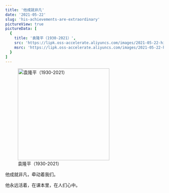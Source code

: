 ```yaml
---
title: '他成就非凡'
date: '2021-05-22'
slug: 'his-achievements-are-extraordinary'
pictureView: true
pictureData: [
  {
    title: '袁隆平（1930-2021）',
    src: 'https://lipk.oss-accelerate.aliyuncs.com/images/2021-05-22-his-achievements-are-extraordinary.jpg',
    msrc: 'https://lipk.oss-accelerate.aliyuncs.com/images/2021-05-22-his-achievements-are-extraordinary.jpg',
  }
]
---
```


<figure class="image">
  <img loading="lazy" src="https://lipk.oss-accelerate.aliyuncs.com/images/2021-05-22-his-achievements-are-extraordinary.jpg" alt="袁隆平（1930-2021）" title="袁隆平（1930-2021）" height="291px">
  <figcaption class="image-description">袁隆平（1930-2021）</figcaption>
</figure>

他成就非凡，牵动着我们。

他永远活着，在课本里，在人们心中。
